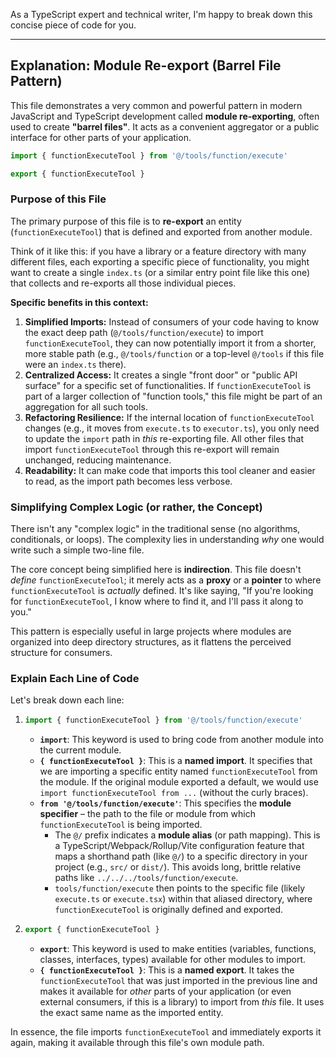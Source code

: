 As a TypeScript expert and technical writer, I'm happy to break down this concise piece of code for you.

---

## Explanation: Module Re-export (Barrel File Pattern)

This file demonstrates a very common and powerful pattern in modern JavaScript and TypeScript development called **module re-exporting**, often used to create **"barrel files"**. It acts as a convenient aggregator or a public interface for other parts of your application.

```typescript
import { functionExecuteTool } from '@/tools/function/execute'

export { functionExecuteTool }
```

### Purpose of this File

The primary purpose of this file is to **re-export** an entity (`functionExecuteTool`) that is defined and exported from another module.

Think of it like this: if you have a library or a feature directory with many different files, each exporting a specific piece of functionality, you might want to create a single `index.ts` (or a similar entry point file like this one) that collects and re-exports all those individual pieces.

**Specific benefits in this context:**

1.  **Simplified Imports:** Instead of consumers of your code having to know the exact deep path (`@/tools/function/execute`) to import `functionExecuteTool`, they can now potentially import it from a shorter, more stable path (e.g., `@/tools/function` or a top-level `@/tools` if this file were an `index.ts` there).
2.  **Centralized Access:** It creates a single "front door" or "public API surface" for a specific set of functionalities. If `functionExecuteTool` is part of a larger collection of "function tools," this file might be part of an aggregation for all such tools.
3.  **Refactoring Resilience:** If the internal location of `functionExecuteTool` changes (e.g., it moves from `execute.ts` to `executor.ts`), you only need to update the `import` path in *this* re-exporting file. All other files that import `functionExecuteTool` through this re-export will remain unchanged, reducing maintenance.
4.  **Readability:** It can make code that imports this tool cleaner and easier to read, as the import path becomes less verbose.

### Simplifying Complex Logic (or rather, the Concept)

There isn't any "complex logic" in the traditional sense (no algorithms, conditionals, or loops). The complexity lies in understanding *why* one would write such a simple two-line file.

The core concept being simplified here is **indirection**. This file doesn't *define* `functionExecuteTool`; it merely acts as a **proxy** or a **pointer** to where `functionExecuteTool` is *actually* defined. It's like saying, "If you're looking for `functionExecuteTool`, I know where to find it, and I'll pass it along to you."

This pattern is especially useful in large projects where modules are organized into deep directory structures, as it flattens the perceived structure for consumers.

### Explain Each Line of Code

Let's break down each line:

1.  ```typescript
    import { functionExecuteTool } from '@/tools/function/execute'
    ```
    *   **`import`**: This keyword is used to bring code from another module into the current module.
    *   **`{ functionExecuteTool }`**: This is a **named import**. It specifies that we are importing a specific entity named `functionExecuteTool` from the module. If the original module exported a default, we would use `import functionExecuteTool from ...` (without the curly braces).
    *   **`from '@/tools/function/execute'`**: This specifies the **module specifier** – the path to the file or module from which `functionExecuteTool` is being imported.
        *   The `@/` prefix indicates a **module alias** (or path mapping). This is a TypeScript/Webpack/Rollup/Vite configuration feature that maps a shorthand path (like `@/`) to a specific directory in your project (e.g., `src/` or `dist/`). This avoids long, brittle relative paths like `../../../tools/function/execute`.
        *   `tools/function/execute` then points to the specific file (likely `execute.ts` or `execute.tsx`) within that aliased directory, where `functionExecuteTool` is originally defined and exported.

2.  ```typescript
    export { functionExecuteTool }
    ```
    *   **`export`**: This keyword is used to make entities (variables, functions, classes, interfaces, types) available for other modules to import.
    *   **`{ functionExecuteTool }`**: This is a **named export**. It takes the `functionExecuteTool` that was just imported in the previous line and makes it available for *other* parts of your application (or even external consumers, if this is a library) to import from *this* file. It uses the exact same name as the imported entity.

In essence, the file imports `functionExecuteTool` and immediately exports it again, making it available through this file's own module path.